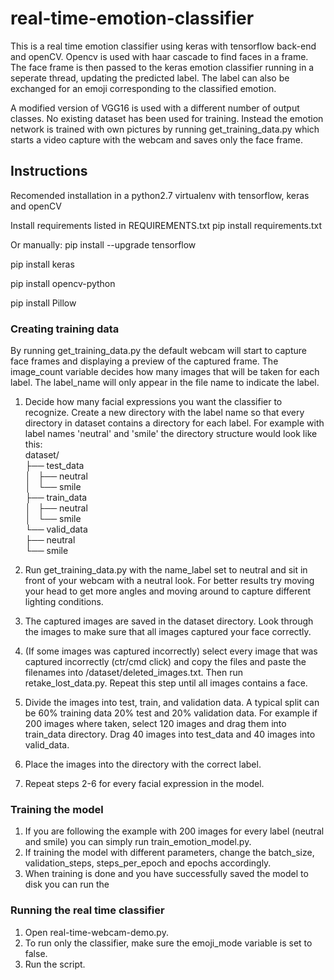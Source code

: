 # real-time-emotion-classifier

This is a real time emotion classifier using keras with tensorflow back-end and openCV. Opencv is used with haar cascade
to find faces in a frame. The face frame is then passed to the keras emotion classifier running in a seperate thread,
updating the predicted label. The label can also be exchanged for an emoji corresponding to the classified emotion.

A modified version of VGG16 is used with a different number of output classes. No existing dataset has been used for
training. Instead the emotion network is trained with own pictures by running get_training_data.py which starts a video
capture with the webcam and saves only the face frame.

## Instructions

Recomended installation in a python2.7 virtualenv with tensorflow, keras and openCV

Install requirements listed in REQUIREMENTS.txt
pip install requirements.txt

Or manually:
pip install --upgrade tensorflow

pip install keras

pip install opencv-python

pip install Pillow

### Creating training data

By running get_training_data.py the default webcam will start to capture face frames and displaying a preview of the
captured frame. The image_count variable decides how many images that will be taken for each label. The label_name will
only appear in the file name to indicate the label.


1. Decide how many facial expressions you want the classifier to recognize. Create a 
new directory with the label name so that every directory in dataset contains a directory for each label. For example 
with label names 'neutral' and 'smile' the directory structure would look like this:\
dataset/\
├── test_data\
│   ├── neutral\
│   └── smile\
├── train_data\
│   ├── neutral\
│   └── smile\
└── valid_data\
    ├── neutral\
    └── smile

2. Run get_training_data.py with the name_label set to neutral and sit in front of your webcam with a neutral look.
For better results try moving your head to get more angles and moving around to capture different lighting conditions.
3. The captured images are saved in the dataset directory. Look through the images to make sure that all images captured 
your face correctly. 
4. (If some images was captured incorrectly) select every image that was captured incorrectly (ctr/cmd click) and copy
the files and paste the filenames into /dataset/deleted_images.txt. Then run retake_lost_data.py. Repeat this step until 
all images contains a face. 
5. Divide the images into test, train, and validation data. A typical split can be 60% training data 20% test and 20% 
validation data. For example if 200 images where taken, select 120 images and drag them into train_data directory. Drag 
40 images into test_data and 40 images into valid_data. 
6. Place the images into the directory with the correct label. 
7. Repeat steps 2-6 for every facial expression in the model.   

### Training the model

1. If you are following the example with 200 images for every label (neutral and smile) you can simply run 
train_emotion_model.py. 
2. If training the model with different parameters, change the batch_size, validation_steps, steps_per_epoch and epochs
accordingly. 
3. When training is done and you have successfully saved the model to disk you can run the  


### Running the real time classifier
1. Open real-time-webcam-demo.py.
2. To run only the classifier, make sure the emoji_mode variable is set to false.
3. Run the script. 

